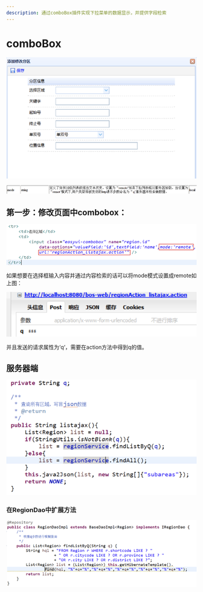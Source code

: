 ```yaml
---
description: 通过comboBox插件实现下拉菜单的数据显示，并提供字段检索
---
```


# comboBox

![](../../../../../.gitbook/assets/image%20%28150%29.png)

![](../../../../../.gitbook/assets/image%20%2857%29.png)

## 第一步：修改页面中combobox：

![](../../../../../.gitbook/assets/image%20%2890%29.png)

如果想要在选择框输入内容并通过内容检索的话可以将mode模式设置成remote如上图：

![](../../../../../.gitbook/assets/image%20%2823%29.png)

并且发送的请求属性为‘q‘，需要在action方法中得到q的值。



## 服务器端

![](../../../../../.gitbook/assets/image%20%28114%29.png)

### 在RegionDao中扩展方法

![](../../../../../.gitbook/assets/image%20%28113%29.png)

